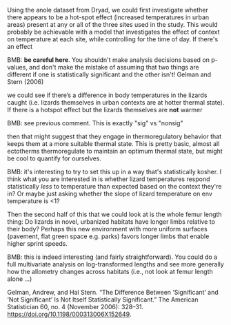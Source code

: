 Using the anole dataset from Dryad, we could first investigate whether there appears to be a hot-spot effect (increased temperatures in urban areas) present at any or all of the three sites used in the study. This would probably be achievable with a model that investigates the effect of context on temperature at each site, while controlling for the time of day. If there's an effect 

BMB: **be careful here**. You shouldn't make analysis decisions based on p-values, and don't make the mistake of assuming that two things are different if one is statistically significant and the other isn't! Gelman and Stern (2006)

we could see if there’s a difference in body temperatures in the lizards caught (i.e. lizards themselves in urban contexts are at hotter thermal state). If there is a hotspot effect but the lizards themselves are **not** warmer

BMB: see previous comment. This is exactly "sig" vs "nonsig"

then that might suggest that they engage in thermoregulatory behavior that keeps them at a more suitable thermal state. This is pretty basic, almost all ectotherms thermoregulate to maintain an optimum thermal state, but might be cool to quantify for ourselves.

BMB: it's interesting to try to set this up in a way that's statistically kosher.  I think what you are interested in is whether lizard temperatures respond statistically *less* to temperature than expected based on the context they're in? Or maybe just asking whether the slope of lizard temperature on env temperature is <1?

Then the second half of this that we could look at is the whole femur length thing: Do lizards in novel, urbanized habitats have longer limbs relative to their body? Perhaps this new environment with more uniform surfaces (pavement, flat green space e.g. parks) favors longer limbs that enable higher sprint speeds. 

BMB: this is indeed interesting (and fairly straightforward).  You could do a full multivariate analysis on log-transformed lengths and see more generally how the allometry changes across habitats (i.e., not look at femur length alone ...)

Gelman, Andrew, and Hal Stern. “The Difference Between ‘Significant’ and ‘Not Significant’ Is Not Itself Statistically Significant.” The American Statistician 60, no. 4 (November 2006): 328–31. https://doi.org/10.1198/000313006X152649.
